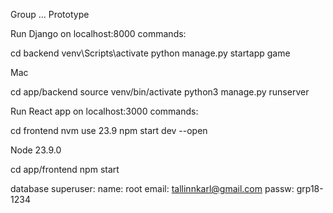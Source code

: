 Group ... Prototype


Run Django on localhost:8000 commands:

cd backend
venv\Scripts\activate
python manage.py startapp game

Mac

cd app/backend
source venv/bin/activate
python3 manage.py runserver


Run React app on localhost:3000 commands:

cd frontend
nvm use 23.9
npm start dev --open

Node 23.9.0

cd app/frontend
npm start


database superuser:
name: root
email: tallinnkarl@gmail.com
passw: grp18-1234